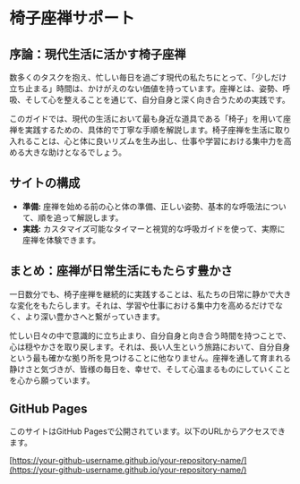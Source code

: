 # 椅子座禅サポート

## 序論：現代生活に活かす椅子座禅
数多くのタスクを抱え、忙しい毎日を過ごす現代の私たちにとって、「少しだけ立ち止まる」時間は、かけがえのない価値を持っています。座禅とは、姿勢、呼吸、そして心を整えることを通じて、自分自身と深く向き合うための実践です。

このガイドでは、現代の生活において最も身近な道具である「椅子」を用いて座禅を実践するための、具体的で丁寧な手順を解説します。椅子座禅を生活に取り入れることは、心と体に良いリズムを生み出し、仕事や学習における集中力を高める大きな助けとなるでしょう。

## サイトの構成
- **準備:** 座禅を始める前の心と体の準備、正しい姿勢、基本的な呼吸法について、順を追って解説します。
- **実践:** カスタマイズ可能なタイマーと視覚的な呼吸ガイドを使って、実際に座禅を体験できます。

## まとめ：座禅が日常生活にもたらす豊かさ
一日数分でも、椅子座禅を継続的に実践することは、私たちの日常に静かで大きな変化をもたらします。それは、学習や仕事における集中力を高めるだけでなく、より深い豊かさへと繋がっていきます。

忙しい日々の中で意識的に立ち止まり、自分自身と向き合う時間を持つことで、心は穏やかさを取り戻します。それは、長い人生という旅路において、自分自身という最も確かな拠り所を見つけることに他なりません。座禅を通して育まれる静けさと気づきが、皆様の毎日を、幸せで、そして心温まるものにしていくことを心から願っています。

## GitHub Pages
このサイトはGitHub Pagesで公開されています。以下のURLからアクセスできます。

[https://your-github-username.github.io/your-repository-name/](https://your-github-username.github.io/your-repository-name/)
